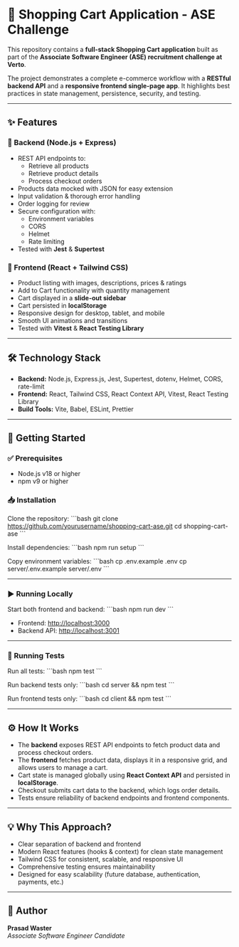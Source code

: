 # 🛒 Shopping Cart Application - ASE Challenge

This repository contains a **full-stack Shopping Cart application** built as part of the **Associate Software Engineer (ASE) recruitment challenge at Verto**.

The project demonstrates a complete e-commerce workflow with a **RESTful backend API** and a **responsive frontend single-page app**. It highlights best practices in state management, persistence, security, and testing.

---

## ✨ Features

### 🔧 Backend (Node.js + Express)

- REST API endpoints to:
  - Retrieve all products
  - Retrieve product details
  - Process checkout orders
- Products data mocked with JSON for easy extension
- Input validation & thorough error handling
- Order logging for review
- Secure configuration with:
  - Environment variables
  - CORS
  - Helmet
  - Rate limiting
- Tested with **Jest** & **Supertest**

### 🎨 Frontend (React + Tailwind CSS)

- Product listing with images, descriptions, prices & ratings
- Add to Cart functionality with quantity management
- Cart displayed in a **slide-out sidebar**
- Cart persisted in **localStorage**
- Responsive design for desktop, tablet, and mobile
- Smooth UI animations and transitions
- Tested with **Vitest** & **React Testing Library**

---

## 🛠️ Technology Stack

- **Backend:** Node.js, Express.js, Jest, Supertest, dotenv, Helmet, CORS, rate-limit
- **Frontend:** React, Tailwind CSS, React Context API, Vitest, React Testing Library
- **Build Tools:** Vite, Babel, ESLint, Prettier

---

## 🚀 Getting Started

### ✅ Prerequisites

- Node.js v18 or higher
- npm v9 or higher

### 📥 Installation

Clone the repository:
\`\`\`bash
git clone https://github.com/yourusername/shopping-cart-ase.git
cd shopping-cart-ase
\`\`\`

Install dependencies:
\`\`\`bash
npm run setup
\`\`\`

Copy environment variables:
\`\`\`bash
cp .env.example .env
cp server/.env.example server/.env
\`\`\`

---

### ▶️ Running Locally

Start both frontend and backend:
\`\`\`bash
npm run dev
\`\`\`

- Frontend: [http://localhost:3000](http://localhost:3000)
- Backend API: [http://localhost:3001](http://localhost:3001)

---

### 🧪 Running Tests

Run all tests:
\`\`\`bash
npm test
\`\`\`

Run backend tests only:
\`\`\`bash
cd server && npm test
\`\`\`

Run frontend tests only:
\`\`\`bash
cd client && npm test
\`\`\`

---

## ⚙️ How It Works

- The **backend** exposes REST API endpoints to fetch product data and process checkout orders.
- The **frontend** fetches product data, displays it in a responsive grid, and allows users to manage a cart.
- Cart state is managed globally using **React Context API** and persisted in **localStorage**.
- Checkout submits cart data to the backend, which logs order details.
- Tests ensure reliability of backend endpoints and frontend components.

---

## 💡 Why This Approach?

- Clear separation of backend and frontend
- Modern React features (hooks & context) for clean state management
- Tailwind CSS for consistent, scalable, and responsive UI
- Comprehensive testing ensures maintainability
- Designed for easy scalability (future database, authentication, payments, etc.)

---

## 👤 Author

**Prasad Waster**  
_Associate Software Engineer Candidate_
